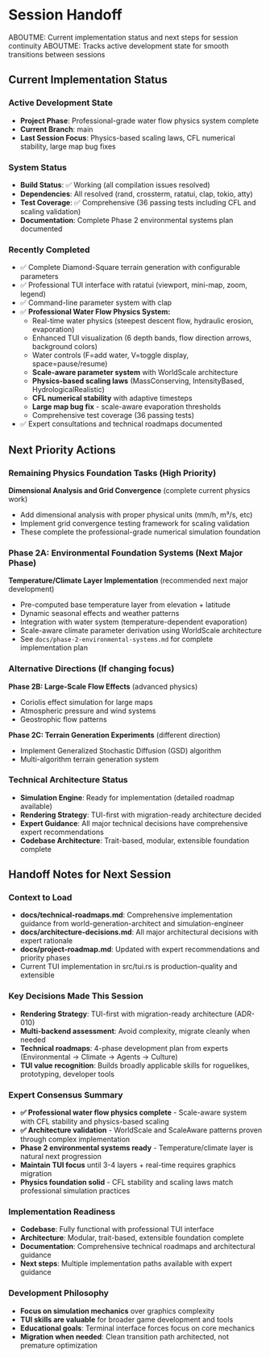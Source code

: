 # Session Handoff

ABOUTME: Current implementation status and next steps for session continuity
ABOUTME: Tracks active development state for smooth transitions between sessions

## Current Implementation Status

### Active Development State
- **Project Phase**: Professional-grade water flow physics system complete
- **Current Branch**: main
- **Last Session Focus**: Physics-based scaling laws, CFL numerical stability, large map bug fixes

### System Status
- **Build Status**: ✅ Working (all compilation issues resolved)
- **Dependencies**: All resolved (rand, crossterm, ratatui, clap, tokio, atty)
- **Test Coverage**: ✅ Comprehensive (36 passing tests including CFL and scaling validation)
- **Documentation**: Complete Phase 2 environmental systems plan documented

### Recently Completed
- ✅ Complete Diamond-Square terrain generation with configurable parameters
- ✅ Professional TUI interface with ratatui (viewport, mini-map, zoom, legend)
- ✅ Command-line parameter system with clap
- ✅ **Professional Water Flow Physics System:**
  - Real-time water physics (steepest descent flow, hydraulic erosion, evaporation)
  - Enhanced TUI visualization (6 depth bands, flow direction arrows, background colors)
  - Water controls (F=add water, V=toggle display, space=pause/resume)
  - **Scale-aware parameter system** with WorldScale architecture
  - **Physics-based scaling laws** (MassConserving, IntensityBased, HydrologicalRealistic)
  - **CFL numerical stability** with adaptive timesteps
  - **Large map bug fix** - scale-aware evaporation thresholds
  - Comprehensive test coverage (36 passing tests)
- ✅ Expert consultations and technical roadmaps documented

## Next Priority Actions

### Remaining Physics Foundation Tasks (High Priority)
**Dimensional Analysis and Grid Convergence** (complete current physics work)
- Add dimensional analysis with proper physical units (mm/h, m³/s, etc)
- Implement grid convergence testing framework for scaling validation
- These complete the professional-grade numerical simulation foundation

### Phase 2A: Environmental Foundation Systems (Next Major Phase)
**Temperature/Climate Layer Implementation** (recommended next major development)
- Pre-computed base temperature layer from elevation + latitude
- Dynamic seasonal effects and weather patterns
- Integration with water system (temperature-dependent evaporation)
- Scale-aware climate parameter derivation using WorldScale architecture
- See `docs/phase-2-environmental-systems.md` for complete implementation plan

### Alternative Directions (If changing focus)
**Phase 2B: Large-Scale Flow Effects** (advanced physics)
- Coriolis effect simulation for large maps
- Atmospheric pressure and wind systems
- Geostrophic flow patterns

**Phase 2C: Terrain Generation Experiments** (different direction)
- Implement Generalized Stochastic Diffusion (GSD) algorithm
- Multi-algorithm terrain generation system

### Technical Architecture Status
- **Simulation Engine**: Ready for implementation (detailed roadmap available)
- **Rendering Strategy**: TUI-first with migration-ready architecture decided
- **Expert Guidance**: All major technical decisions have comprehensive expert recommendations
- **Codebase Architecture**: Trait-based, modular, extensible foundation complete

## Handoff Notes for Next Session

### Context to Load
- **docs/technical-roadmaps.md**: Comprehensive implementation guidance from world-generation-architect and simulation-engineer
- **docs/architecture-decisions.md**: All major architectural decisions with expert rationale
- **docs/project-roadmap.md**: Updated with expert recommendations and priority phases
- Current TUI implementation in src/tui.rs is production-quality and extensible

### Key Decisions Made This Session
- **Rendering Strategy**: TUI-first with migration-ready architecture (ADR-010)
- **Multi-backend assessment**: Avoid complexity, migrate cleanly when needed
- **Technical roadmaps**: 4-phase development plan from experts (Environmental → Climate → Agents → Culture)
- **TUI value recognition**: Builds broadly applicable skills for roguelikes, prototyping, developer tools

### Expert Consensus Summary
- **✅ Professional water flow physics complete** - Scale-aware system with CFL stability and physics-based scaling
- **✅ Architecture validation** - WorldScale and ScaleAware patterns proven through complex implementation
- **Phase 2 environmental systems ready** - Temperature/climate layer is natural next progression
- **Maintain TUI focus** until 3-4 layers + real-time requires graphics migration
- **Physics foundation solid** - CFL stability and scaling laws match professional simulation practices

### Implementation Readiness
- **Codebase**: Fully functional with professional TUI interface
- **Architecture**: Modular, trait-based, extensible foundation complete
- **Documentation**: Comprehensive technical roadmaps and architectural guidance
- **Next steps**: Multiple implementation paths available with expert guidance

### Development Philosophy
- **Focus on simulation mechanics** over graphics complexity
- **TUI skills are valuable** for broader game development and tools
- **Educational goals**: Terminal interface forces focus on core mechanics
- **Migration when needed**: Clean transition path architected, not premature optimization